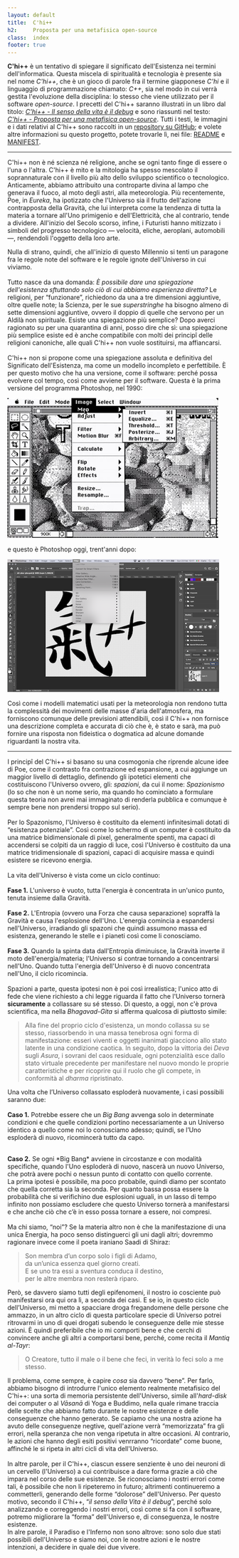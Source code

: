 ```yaml
---
layout: default
title:  C'hi++
h2:     Proposta per una metafisica open-source
class:  index
footer: true
---
```


<b>C'hi++</b> è un tentativo di spiegare il significato dell'Esistenza nei termini dell'informatica.
Questa miscela di spiritualità e tecnologia è presente sia nel nome *C'hi++*, che è un gioco di parole fra il termine giapponese *C'hi* e il linguaggio di programmazione chiamato: *C++*, sia nel modo in cui verrà gestita l'evoluzione della disciplina: lo stesso che viene utilizzato per il software *open-source*.
I precetti del C'hi++ saranno illustrati in un libro dal titolo:
[*C'hi++ - Il senso della vita è il debug*](/man/)
e sono riassunti nel testo:
[*C'hi++ - Proposta per una metafisica open-source*](/proposta/).
Tutti i testi, le immagini e i dati relativi al C'hi++ sono raccolti in un
<a  title="Va' al progetto su GitHub"
    target="github"
    href="https://github.com/chi-plus-plus/chi-plus-plus">
    repository su GitHub</a>; e volete altre informazioni su questo progetto, potete trovarle lì, nei file:
<a href="https://github.com/chi-plus-plus/chi-plus-plus" target="github">README</a> e
<a href="https://github.com/chi-plus-plus/chi-plus-plus/blob/master/MANIFEST.md" target="github">MANIFEST</a>.

---

C'hi++ non è né scienza né religione, anche se ogni tanto finge di essere o l'una o l'altra.
C'hi++ è mito e la mitologia ha spesso mescolato il soprannaturale con il livello più alto dello sviluppo scientifico o tecnologico.
Anticamente, abbiamo attribuito una controparte divina al lampo che generava il fuoco, al moto degli astri, alla meteorologia.
Più recentemente, Poe, in *Eureka*, ha ipotizzato che l'Universo sia il frutto dell'azione contrapposta della Gravità, che lui interpreta come la tendenza di tutta la materia a tornare all'Uno primigenio e dell'Elettricità, che al contrario, tende a dividere.
All'inizio del Secolo scorso, infine, i Futuristi hanno mitizzato i simboli del progresso tecnologico &mdash; velocità, eliche, aeroplani, automobili &mdash;, rendendoli l'oggetto della loro arte.
<!-- @todo: aggiungere nota sulla scienza -->
Nulla di strano, quindi, che all'inizio di questo Millennio si tenti un paragone fra le regole note del software e le regole ignote dell'Universo in cui viviamo.<br />
<br />
Tutto nasce da una domanda: *È possibile dare una spiegazione dell'esistenza sftuttando solo ciò di cui abbiamo esperienza diretta?*
Le religioni, per “funzionare”, richiedono da una a tre dimensioni aggiuntive, oltre quelle note; la Scienza, per le sue *superstringhe* ha bisogno almeno di sette dimensioni aggiuntive, ovvero il doppio di quelle che servono per un Aldilà non spirituale. Esiste una spiegazione più semplice?
Dopo averci ragionato su per una quarantina di anni, posso dire che sì: una spiegazione più semplice esiste ed è anche compatibile con molti dei princip&icirc; delle religioni canoniche, alle quali C'hi++ non vuole sostituirsi, ma affiancarsi.<br /> 
<br />
C'hi++ non si propone come una spiegazione assoluta e definitiva del Significato dell'Esistenza, ma come un modello incompleto e perfettibile.
È per questo motivo che ha una versione, come il software: perché possa evolvere col tempo, così come avviene per il software.
Questa è la prima versione del programma Photoshop, nel 1990:
<p class="immagine"><img src="assets/img/photoshop-v1.jpg"></p>
e questo è Photoshop oggi, trent'anni dopo:
<p class="immagine"><img src="assets/img/photoshop-2020.png"></p>
Così come i modelli matematici usati per la meteorologia non rendono tutta la complessità dei movimenti delle masse d'aria dell'atmosfera, ma forniscono comunque delle previsioni attendibili, così il C'hi++ non fornisce una descrizione completa e accurata di ciò che è, è stato e sarà, ma può fornire una risposta non fideistica o dogmatica ad alcune domande riguardanti la nostra vita.

---

I princip&icirc; del C'hi++ si basano su una cosmogonia che riprende alcune idee di Poe, come il contrasto fra contrazione ed espansione, a cui aggiunge un maggior livello di dettaglio, definendo gli ipotetici elementi che costituiscono l'Universo ovvero, gli: *spazioni*, da cui il nome: *Spazionismo* (lo so che non è un nome serio, ma quando ho cominciato a formulare questa teoria non avrei mai immaginato di renderla pubblica e comunque è sempre bene non prendersi troppo sul serio).<br />
<br />
Per lo Spazonismo, l'Universo è costituito da elementi infinitesimali dotati di “esistenza potenziale”. 
Così come lo schermo di un computer è costituito da una matrice bidimensionale di pixel, generalmente spenti, ma capaci di accendersi se colpiti da un raggio di luce, così l'Universo è costituito da una matrice tridimensionale di spazioni, capaci di acquisire massa e quindi esistere  se ricevono energia.<br />
<br />
La vita dell'Universo è vista come un ciclo continuo:<br />
<br />
<b>Fase 1.</b> L'universo è vuoto, tutta l'energia è concentrata in un'unico punto, tenuta insieme dalla Gravità.<br />
<br />
<b>Fase 2.</b> L'Entropia (ovvero una Forza che causa separazione) sopraffà la Gravità e causa l'esplosione dell'Uno.
L'energia comincia a espandersi nell'Universo, irradiando gli spazoni che quindi assumono massa ed esistenza, generando le stelle e i pianeti così come li conosciamo.<br />
<br />
<b>Fase 3.</b> Quando la spinta data dall'Entropia diminuisce, la Gravità inverte il moto dell'energia/materia; l'Universo si contrae tornando a concentrarsi nell'Uno.
Quando tutta l'energia dell'Universo è di nuovo concentrata nell'Uno, il ciclo ricomincia.<br />
<br />
Spazioni a parte, questa ipotesi non è poi così irrealistica; l'unico atto di fede che viene richiesto a chi legge riguarda il fatto che l'Universo tornerà <b>sicuramente</b> a collassare su sé stesso.
Di questo, a oggi, non c'è prova scientifica, ma nella *Bhagavad-Gita* si afferma qualcosa di piuttosto simile:

>    Alla fine del proprio ciclo d'esistenza, un mondo collassa su se stesso, riassorbendo in una massa tenebrosa ogni forma di manifestazione: esseri viventi e oggetti inanimati giacciono allo stato latente in una condizione caotica. In seguito, dopo la vittoria dei *Deva* sugli *Asura*, i sovrani del caos residuale, ogni potenzialità esce dallo stato virtuale precedente per manifestare nel nuovo mondo le proprie caratteristiche e per ricoprire qui il ruolo che gli compete, in conformità al *dharma* ripristinato.

Una volta che l’Universo collassato esploderà nuovamente, i casi possibili saranno due:<br />
<br />
<b>Caso 1.</b> Potrebbe essere che un *Big Bang* avvenga solo in determinate condizioni e che quelle condizioni portino necessariamente a un Universo identico a quello come noi lo conosciamo adesso; quindi, se l’Uno esploderà di nuovo, ricomincerà tutto da capo.  
<!-- todo: aggiungere nota su processo 68 -->
<br />
<b>Caso 2.</b> Se ogni *Big Bang* avviene in circostanze e con modalità specifiche, quando l'Uno esploderà di nuovo, nascerà un nuovo Universo, che potrà avere pochi o nessun punto di contatto con quello corrente.
<br />
La prima ipotesi è possibile, ma poco probabile, quindi diamo per scontato che quella corretta sia la seconda.
Per quanto bassa possa essere la probabilità che si verifichino due esplosioni uguali, in un lasso di tempo infinito non possiamo escludere che questo Universo tornerà a manifestarsi e che anche ciò che c’è in esso possa tornare a essere, noi compresi.<br />
<br />
Ma chi siamo, “noi”? Se la materia altro non è che la manifestazione di una unica Energia, ha poco senso distinguerci gli uni dagli altri; dovremmo ragionare invece come il poeta iraniano Saadi di Shiraz:

<blockquote>
    Son membra d’un corpo solo i figli di Adamo,<br />
    da un’unica essenza quel giorno creati.<br />
    E se uno tra essi a sventura conduca il destino,<br />
    per le altre membra non resterà riparo.<br />
</blockquote>

Però, se davvero siamo tutti degli epifenomeni, il nostro io cosciente può manifestarsi ora qui ora lì, a seconda dei casi. E se io, in questo ciclo dell’Universo, mi metto a spacciare droga fregandomene delle persone che ammazzo, in un altro ciclo di questa particolare specie di Universo potrei ritrovarmi in uno di quei drogati subendo le conseguenze delle mie stesse azioni. È quindi preferibile che io mi comporti bene e che cerchi di convincere anche gli altri a comportarsi bene, perché, come recita il *Mantiq al-Tayr*:<br />

<blockquote>
    O Creatore, tutto il male o il bene che feci, in verità lo feci solo a me stesso.
</blockquote>

Il problema, come sempre, è capire *cosa* sia davvero “bene”.
Per farlo, abbiamo bisogno di introdurre l'unico elemento realmente metafisico del C'hi++: una sorta di memoria persistente dell'Universo, simile all'*hard-disk* dei computer o al *Vāsanā* di Yoga e Buddimo, nella quale rimane traccia delle scelte che abbiamo fatto durante le nostre esistenze e delle conseguenze che hanno generato.
Se capiamo che una nostra azione ha avuto delle conseguenze negtive, quell'azione verrà “memorizzata” fra gli errori, nella speranza che non venga ripetuta in altre occasioni.
Al contrario, le azioni che hanno degli esiti positivi venrranno “ricordate” come buone, affinché le si ripeta in altri cicli di vita dell'Universo.<br />
<br />
In altre parole, per il C'hi++, ciascun essere senziente è uno dei neuroni di un cervello (l'Universo) a cui contribuisce a dare forma grazie a ciò che impara nel corso delle sue esistenze.
Se riconosciamo i nostri errori come tali, è possibile che non li ripeteremo in futuro; altrimenti continueremo a commetterli, generando delle forme “dolorose” dell'Universo.
Per questo motivo, secondo il C'hi++, “*il senso della Vita è il debug*”, perché solo analizzando e correggendo i nostri errori, così come si fa con il software, potremo migliorare la “forma” dell'Universo e, di conseguenza, le nostre esistenze.<br />
In alre parole, il Paradiso e l'Inferno non sono altrove: sono solo due stati possibili dell'Universo e siamo noi, con le nostre azioni e le nostre intenzioni, a decidere in quale dei due vivere.
